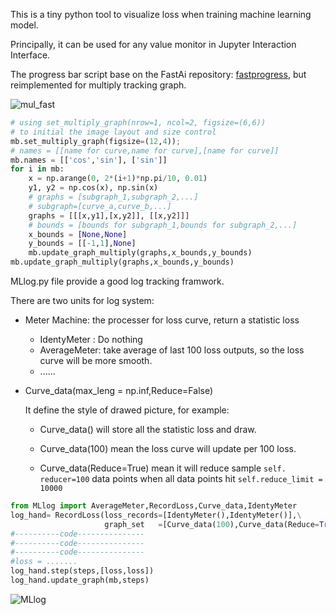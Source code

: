 This is a tiny python tool to visualize loss when training machine learning model.

Principally, it can be used for any value monitor in Jupyter Interaction Interface.

The progress bar script base on the FastAi repository: [fastprogress](https://github.com/fastai/fastprogress), but reimplemented for multiply tracking graph.

![mul_fast](/home/tianning/Documents/MachineLearning/TRACKING/standard_file/images/mul_fast.gif)

```python
# using set_multiply_graph(nrow=1, ncol=2, figsize=(6,6)) 
# to initial the image layout and size control 
mb.set_multiply_graph(figsize=(12,4));
# names = [[name for curve,name for curve],[name for curve]]
mb.names = [['cos','sin'], ['sin']]
for i in mb:
    x = np.arange(0, 2*(i+1)*np.pi/10, 0.01)
    y1, y2 = np.cos(x), np.sin(x)
    # graphs = [subgraph_1,subgraph_2,...]
    # subgraph=[curve_a,curve_b,...]
    graphs = [[[x,y1],[x,y2]], [[x,y2]]]
    # bounds = [bounds for subgraph_1,bounds for subgraph_2,...]
    x_bounds = [None,None]
    y_bounds = [[-1,1],None]
    mb.update_graph_multiply(graphs,x_bounds,y_bounds)
mb.update_graph_multiply(graphs,x_bounds,y_bounds)
```

MLlog.py file provide a good log tracking framwork.

There are two units for log system:

- Meter Machine: the processer for loss curve, return a statistic loss

  - IdentyMeter   : Do nothing
  - AverageMeter: take average of last 100 loss outputs, so the loss curve will be more smooth.
  - ......

- Curve_data(max_leng = np.inf,Reduce=False)

  It define the style of drawed picture, for example:

  - Curve_data() will store all the statistic loss and draw.

  - Curve_data(100) mean the loss curve will update per 100 loss.
  - Curve_data(Reduce=True) mean it will reduce sample `self. reducer=100` data points when all data points hit  `self.reduce_limit = 10000`

```python
from MLlog import AverageMeter,RecordLoss,Curve_data,IdentyMeter
log_hand= RecordLoss(loss_records=[IdentyMeter(),IdentyMeter()],\
                     graph_set   =[Curve_data(100),Curve_data(Reduce=True)])
#----------code---------------
#----------code---------------
#----------code---------------
#loss = .......
log_hand.step(steps,[loss,loss])
log_hand.update_graph(mb,steps)
```

![MLlog](/home/tianning/Documents/MachineLearning/TRACKING/standard_file/images/MLlog.gif)